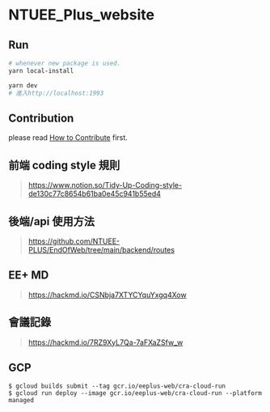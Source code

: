 # NTUEE_Plus_website

## Run

```bash
# whenever new package is used.
yarn local-install

yarn dev
# 進入http://localhost:1993
```

## Contribution

please read [How to Contribute](https://github.com/NTUEE-PLUS/EndOfWeb/blob/main/doc/contribution.md) first.

## 前端 coding style 規則

> https://www.notion.so/Tidy-Up-Coding-style-de130c77c8654b61ba0e45c941b55ed4

## 後端/api 使用方法

> https://github.com/NTUEE-PLUS/EndOfWeb/tree/main/backend/routes

## EE+ MD

> https://hackmd.io/CSNbja7XTYCYquYxgq4Xow

## 會議記錄

> https://hackmd.io/7RZ9XyL7Qa-7aFXaZSfw_w

## GCP

```
$ gcloud builds submit --tag gcr.io/eeplus-web/cra-cloud-run
$ gcloud run deploy --image gcr.io/eeplus-web/cra-cloud-run --platform managed
```
